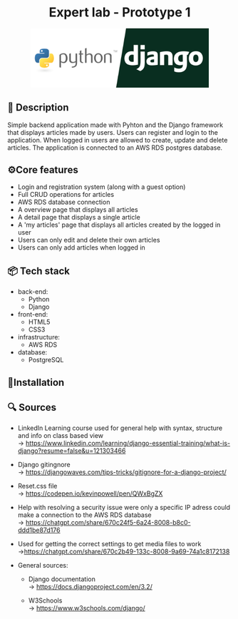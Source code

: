 
<h1 align="center">Expert lab - Prototype 1</h1>

<center>
<img  src="articles/Expert_Lab1/expert_Lab1/article_overview/static/pyhton-django-logo.png" alt="pyhton-django logo" width="400px">
</center>



## 📜 Description
Simple backend application made with Pyhton and the Django framework that displays articles made by users. Users can register and login to the application. When logged in users are allowed to create, update and delete articles. The application is connected to an AWS RDS postgres database. 


## ⚙️Core features
- Login and registration system (along with a guest option)
- Full CRUD operations for articles
- AWS RDS database connection
- A overview page that displays all articles
- A detail page that displays a single article
- A 'my articles' page that displays all articles created by the logged in user
- Users can only edit and delete their own articles
- Users can only add articles when logged in

## 📦 Tech stack
- back-end:
    - Python
    - Django
- front-end:
    - HTML5
    - CSS3
- infrastructure:
    - AWS RDS
- database:
    - PostgreSQL
    


## 🔧Installation


## 🔍 Sources

- LinkedIn Learning course used for general help with syntax, structure and info on class based view <br>
-> https://www.linkedin.com/learning/django-essential-training/what-is-django?resume=false&u=121303466

- Django gitingnore <br> -> https://djangowaves.com/tips-tricks/gitignore-for-a-django-project/

- Reset.css file <br> -> https://codepen.io/kevinpowell/pen/QWxBgZX

- Help with resolving a security issue were only a specific IP adress could make a connection to the AWS RDS database <br>
-> https://chatgpt.com/share/670c24f5-6a24-8008-b8c0-ddd1be87d176

- Used for getting the correct settings to get media files to work <br>
->https://chatgpt.com/share/670c2b49-133c-8008-9a69-74a1c8172138



- General sources:

    - Django documentation <br>
    -> https://docs.djangoproject.com/en/3.2/

    - W3Schools <br>
    -> https://www.w3schools.com/django/